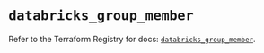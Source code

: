 # `databricks_group_member`

Refer to the Terraform Registry for docs: [`databricks_group_member`](https://registry.terraform.io/providers/databricks/databricks/1.89.0/docs/resources/group_member).
